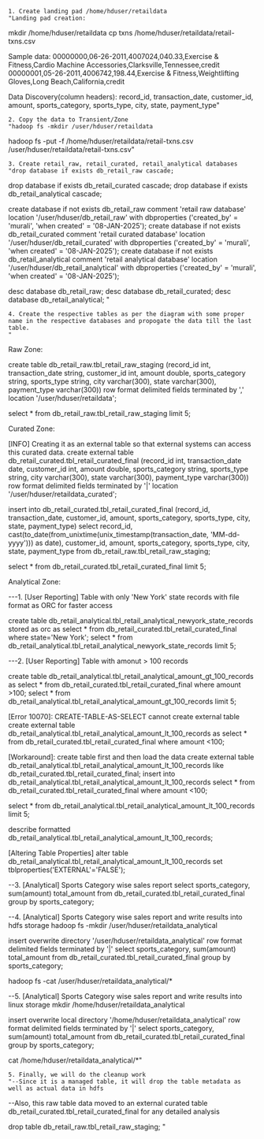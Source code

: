 
	
	
	1. Create landing pad /home/hduser/retaildata
	"Landing pad creation:
mkdir /home/hduser/retaildata
cp txns /home/hduser/retaildata/retail-txns.csv

Sample data:
00000000,06-26-2011,4007024,040.33,Exercise & Fitness,Cardio Machine Accessories,Clarksville,Tennessee,credit
00000001,05-26-2011,4006742,198.44,Exercise & Fitness,Weightlifting Gloves,Long Beach,California,credit

Data Discovery(column headers):
record_id, transaction_date, customer_id, amount, sports_category, sports_type, city, state, payment_type"
	
	2. Copy the data to Transient/Zone
	"hadoop fs -mkdir /user/hduser/retaildata
hadoop fs -put -f /home/hduser/retaildata/retail-txns.csv /user/hduser/retaildata/retail-txns.csv"
	
	3. Create retail_raw, retail_curated, retail_analytical databases
	"drop database if exists db_retail_raw cascade;
drop database if exists db_retail_curated cascade;
drop database if exists db_retail_analytical cascade;

create database if not exists db_retail_raw comment 'retail raw database' location '/user/hduser/db_retail_raw' with dbproperties ('created_by' = 'murali', 'when created' = '08-JAN-2025');
create database if not exists db_retail_curated comment 'retail curated database' location '/user/hduser/db_retail_curated' with dbproperties ('created_by' = 'murali', 'when created' = '08-JAN-2025');
create database if not exists db_retail_analytical comment 'retail analytical database' location '/user/hduser/db_retail_analytical' with dbproperties ('created_by' = 'murali', 'when created' = '08-JAN-2025');

desc database db_retail_raw;
desc database db_retail_curated;
desc database db_retail_analytical; "
	
	4. Create the respective tables as per the diagram with some proper name in the respective databases and propogate the data till the last table.
	"
Raw Zone:

create table db_retail_raw.tbl_retail_raw_staging (record_id int, transaction_date string, customer_id int, amount double, sports_category string, sports_type string, city varchar(300), state varchar(300), payment_type varchar(300))
row format delimited fields terminated by ','
location '/user/hduser/retaildata';

select * from db_retail_raw.tbl_retail_raw_staging limit 5;

Curated Zone: 

[INFO] Creating it as an external table so that external systems can access this curated data.
create external table db_retail_curated.tbl_retail_curated_final (record_id int, transaction_date date, customer_id int, amount double, sports_category string, sports_type string, city varchar(300), state varchar(300), payment_type varchar(300))
row format delimited fields terminated by '|'
location '/user/hduser/retaildata_curated';

insert into db_retail_curated.tbl_retail_curated_final (record_id, transaction_date, customer_id, amount, sports_category, sports_type, city, state, payment_type)
select record_id, cast(to_date(from_unixtime(unix_timestamp(transaction_date, 'MM-dd-yyyy'))) as date), customer_id, amount, sports_category, sports_type, city, state, payment_type from db_retail_raw.tbl_retail_raw_staging;

select * from db_retail_curated.tbl_retail_curated_final limit 5;

Analytical Zone:

---1. [User Reporting] Table with only 'New York' state records with file format as ORC for faster access

create table db_retail_analytical.tbl_retail_analytical_newyork_state_records stored as orc as select * from db_retail_curated.tbl_retail_curated_final where state='New York'; 
select * from  db_retail_analytical.tbl_retail_analytical_newyork_state_records limit 5;

---2. [User Reporting] Table with amonut > 100 records 

create table db_retail_analytical.tbl_retail_analytical_amount_gt_100_records as select * from db_retail_curated.tbl_retail_curated_final where amount >100; 
select * from  db_retail_analytical.tbl_retail_analytical_amount_gt_100_records  limit 5;

[Error 10070]: CREATE-TABLE-AS-SELECT cannot create external table
create external table db_retail_analytical.tbl_retail_analytical_amount_lt_100_records as select * from db_retail_curated.tbl_retail_curated_final where amount <100; 

[Workaround]: create table first and then load the data
create external table db_retail_analytical.tbl_retail_analytical_amount_lt_100_records like db_retail_curated.tbl_retail_curated_final; 
insert into db_retail_analytical.tbl_retail_analytical_amount_lt_100_records select * from db_retail_curated.tbl_retail_curated_final where amount <100; 

select * from  db_retail_analytical.tbl_retail_analytical_amount_lt_100_records  limit 5;

describe formatted db_retail_analytical.tbl_retail_analytical_amount_lt_100_records;

[Altering Table Properties]
alter table db_retail_analytical.tbl_retail_analytical_amount_lt_100_records set tblproperties('EXTERNAL'='FALSE'); 

--3. [Analytical] Sports Category wise sales report
select sports_category, sum(amount) total_amount from db_retail_curated.tbl_retail_curated_final group by sports_category;

--4. [Analytical] Sports Category wise sales report and write results into hdfs storage
hadoop fs -mkdir /user/hduser/retaildata_analytical

insert overwrite directory '/user/hduser/retaildata_analytical'
row format delimited fields terminated by '|'
select sports_category, sum(amount) total_amount from db_retail_curated.tbl_retail_curated_final group by sports_category;

hadoop fs -cat /user/hduser/retaildata_analytical/*

--5. [Analytical] Sports Category wise sales report and write results into linux storage
mkdir /home/hduser/retaildata_analytical

insert overwrite local directory '/home/hduser/retaildata_analytical'
row format delimited fields terminated by '|'
select sports_category, sum(amount) total_amount from db_retail_curated.tbl_retail_curated_final group by sports_category;

cat /home/hduser/retaildata_analytical/*"
	
	5. Finally, we will do the cleanup work
	"--Since it is a managed table, it will drop the table metadata as well as actual data in hdfs
--Also, this raw table data moved to an external curated table db_retail_curated.tbl_retail_curated_final for any detailed analysis

drop table db_retail_raw.tbl_retail_raw_staging; "